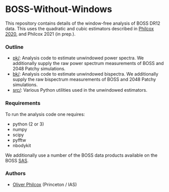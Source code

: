 # BOSS-Without-Windows

This repository contains details of the window-free analysis of BOSS DR12 data. This uses the quadratic and cubic estimators described in [Philcox 2020](https://arxiv.org/abs/2012.09389), and Philcox 2021 (in prep.). 

### Outline
- [pk/](pk): Analysis code to estimate unwindowed power spectra. We additionally supply the raw power spectrum measurements of BOSS and 2048 Patchy simulations.
- [bk/](bk): Analysis code to estimate unwindowed bispectra. We additionally supply the raw bispectrum measurements of BOSS and 2048 Patchy simulations.
- [src/](src): Various Python utilities used in the unwindowed estimators.

### Requirements
To run the analysis code one requires:
- python (2 or 3)
- numpy
- scipy
- pyfftw
- nbodykit

We additionally use a number of the BOSS data products available on the BOSS [SAS](https://data.sdss.org/sas/dr12/boss/lss/).

### Authors
- [Oliver Philcox](mailto:ohep2@cantab.ac.uk) (Princeton / IAS)
